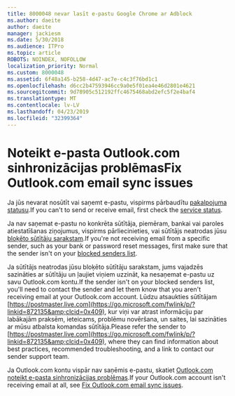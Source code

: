 ```yaml
---
title: 8000048 nevar lasīt e-pastu Google Chrome ar Adblock
ms.author: daeite
author: daeite
manager: jackiesm
ms.date: 5/30/2018
ms.audience: ITPro
ms.topic: article
ROBOTS: NOINDEX, NOFOLLOW
localization_priority: Normal
ms.custom: 8000048
ms.assetid: 6f48a145-b258-4d47-ac7e-c4c3f76bd1c1
ms.openlocfilehash: d6cc2b47593946cc9a0e5f01ea4e46d2801e4621
ms.sourcegitcommit: 9d78905c512192ffc4675468abd2efc5f2e4baf4
ms.translationtype: MT
ms.contentlocale: lv-LV
ms.lasthandoff: 04/23/2019
ms.locfileid: "32399364"
---
```

# <a name="fix-outlookcom-email-sync-issues"></a><span data-ttu-id="23820-102">Noteikt e-pasta Outlook.com sinhronizācijas problēmas</span><span class="sxs-lookup"><span data-stu-id="23820-102">Fix Outlook.com email sync issues</span></span>

<span data-ttu-id="23820-103">Ja jūs nevarat nosūtīt vai saņemt e-pastu, vispirms pārbaudītu [pakalpojuma statusu](https://go.microsoft.com/fwlink/p/?linkid=837482&amp;clcid=0x409).</span><span class="sxs-lookup"><span data-stu-id="23820-103">If you can't to send or receive email, first check the [service status](https://go.microsoft.com/fwlink/p/?linkid=837482&amp;clcid=0x409).</span></span>
  
<span data-ttu-id="23820-104">Ja nav saņemat e-pastu no konkrēta sūtītāja, piemēram, bankai vai paroles atiestatīšanas ziņojumus, vispirms pārliecinieties, vai sūtītājs neatrodas jūsu [bloķēto sūtītāju sarakstam](https://go.microsoft.com/fwlink/p/?linkid=873133&amp;clcid=0x409).</span><span class="sxs-lookup"><span data-stu-id="23820-104">If you're not receiving email from a specific sender, such as your bank or password reset messages, first make sure that the sender isn't on your [blocked senders list](https://go.microsoft.com/fwlink/p/?linkid=873133&amp;clcid=0x409).</span></span>
  
<span data-ttu-id="23820-105">Ja sūtītājs neatrodas jūsu bloķēto sūtītāju sarakstam, jums vajadzēs sazināties ar sūtītāju un ļaujiet viņiem uzzināt, ka nesaņemat e-pastu uz savu Outlook.com kontu.</span><span class="sxs-lookup"><span data-stu-id="23820-105">If the sender isn't on your blocked senders list, you'll need to contact the sender and let them know that you aren't receiving email at your Outlook.com account.</span></span> <span data-ttu-id="23820-106">Lūdzu atsaukties sūtītājam [https://postmaster.live.com](https://go.microsoft.com/fwlink/p/?linkid=872135&amp;clcid=0x409), kur viņi var atrast informāciju par labākajām praksēm, ieteicams, problēmu novēršana, un saites, lai sazināties ar mūsu atbalsta komandas sūtītāja.</span><span class="sxs-lookup"><span data-stu-id="23820-106">Please refer the sender to [https://postmaster.live.com](https://go.microsoft.com/fwlink/p/?linkid=872135&amp;clcid=0x409), where they can find information about best practices, recommended troubleshooting, and a link to contact our sender support team.</span></span>
  
<span data-ttu-id="23820-107">Ja Outlook.com kontu vispār nav saņēmis e-pastu, skatiet [Outlook.com noteikt e-pasta sinhronizācijas problēmas](https://go.microsoft.com/fwlink/p/?linkid=2001207&amp;clcid=0x409).</span><span class="sxs-lookup"><span data-stu-id="23820-107">If your Outlook.com account isn't receiving email at all, see [Fix Outlook.com email sync issues](https://go.microsoft.com/fwlink/p/?linkid=2001207&amp;clcid=0x409).</span></span>
  

